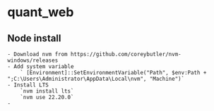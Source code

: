 # quant_web


## Node install

    - Download nvm from https://github.com/coreybutler/nvm-windows/releases 
    - Add system variable
        ` [Environment]::SetEnvironmentVariable("Path", $env:Path + ";C:\Users\Administrator\AppData\Local\nvm", "Machine")`
    - Install LTS
        `nvm install lts`
        `nvm use 22.20.0`
    - 